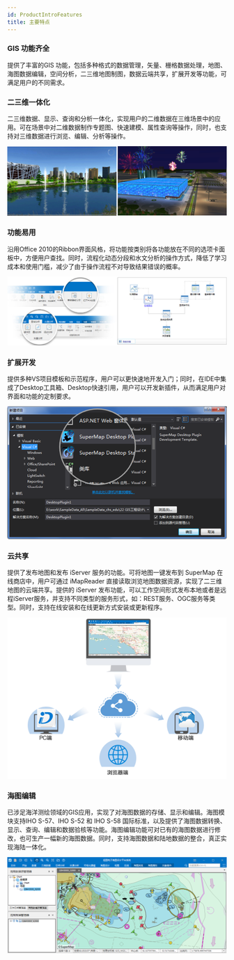 ```yaml
---
id: ProductIntroFeatures
title: 主要特点
---
```

### GIS 功能齐全

提供了丰富的GIS
功能，包括多种格式的数据管理，矢量、栅格数据处理，地图、海图数据编辑，空间分析，二三维地图制图，数据云端共享，扩展开发等功能，可满足用户的不同需求。

### 二三维一体化

二三维数据、显示、查询和分析一体化，实现用户的二维数据在三维场景中的应用。可在场景中对二维数据制作专题图、快速建模、属性查询等操作，同时，也支持对三维数据进行浏览、编辑、分析等操作。

![](../img/Feature1.png) 

### 功能易用

沿用Office
2010的Ribbon界面风格，将功能按类别将各功能放在不同的选项卡面板中，方便用户查找。同时，流程化动态分段和水文分析的操作方式，降低了学习成本和使用门槛，减少了由于操作流程不对导致结果错误的概率。

![](../img/nine.jpg) 

  
### 扩展开发

提供多种VS项目模板和示范程序，用户可以更快速地开发入门；同时，在IDE中集成了Desktop工具箱、Desktop快速引用，用户可以开发新插件，从而满足用户对界面和功能的定制要求。

![](../img/six.png) 

  
### 云共享

提供了发布地图和发布 iServer 服务的功能。可将地图一键发布到 SuperMap 在线商店中，用户可通过 iMapReader
直接读取浏览地图数据资源，实现了二三维地图的云端共享。提供的 iServer
发布功能，可以工作空间形式发布本地或者是远程iServer服务，并支持不同类型的服务形式，如：REST服务、OGC服务等类型。同时，支持在线安装和在线更新方式安装或更新程序。

![](../img/one.png) 
### 海图编辑

已涉足海洋测绘领域的GIS应用，实现了对海图数据的存储、显示和编辑。海图模块支持IHO S-57、IHO S-52 和 IHO S-58
国际标准，以及提供了海图数据转换、显示、查询、编辑和数据验核等功能。海图编辑功能可对已有的海图数据进行修改，也可生产一幅新的海图数据。同时，支持海图数据和陆地数据的整合，真正实现海陆一体化。

![](../img/FeatureChart.png)  

